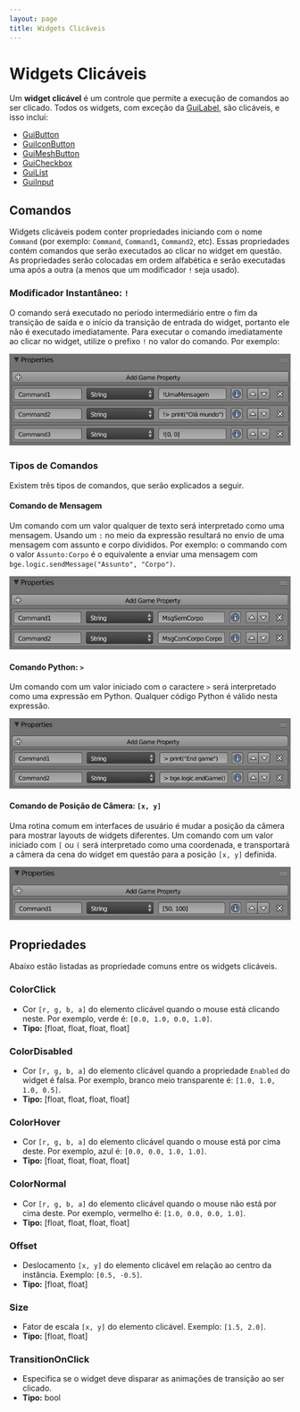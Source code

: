 ```yaml
---
layout: page
title: Widgets Clicáveis
---
```


# Widgets Clicáveis
Um **widget clicável** é um controle que permite a execução de comandos ao ser clicado.
Todos os widgets, com exceção da [GuiLabel](https://github.com/bgempire/bgforce/wiki/GuiLabel), 
são clicáveis, e isso inclui:

- [GuiButton](https://github.com/bgempire/bgforce/wiki/GuiButton)
- [GuiIconButton](https://github.com/bgempire/bgforce/wiki/GuiIconButton)
- [GuiMeshButton](https://github.com/bgempire/bgforce/wiki/GuiMeshButton)
- [GuiCheckbox](https://github.com/bgempire/bgforce/wiki/GuiCheckbox)
- [GuiList](https://github.com/bgempire/bgforce/wiki/GuiList)
- [GuiInput](https://github.com/bgempire/bgforce/wiki/GuiInput)

## Comandos

Widgets clicáveis podem conter propriedades iniciando com o nome `Command` (por exemplo: `Command`, `Command1`, `Command2`, etc). 
Essas propriedades contém comandos que serão executados ao clicar no widget em questão. As propriedades serão colocadas em ordem 
alfabética e serão executadas uma após a outra (a menos que um modificador `!` seja usado).

### Modificador Instantâneo: `!`

O comando será executado no período intermediário entre o fim da transição de saída e o início da transição de 
entrada do widget, portanto ele não é executado imediatamente. Para executar o comando imediatamente ao clicar 
no widget, utilize o prefixo `!` no valor do comando. Por exemplo:

![](https://github.com/bgempire/bgforce/raw/gh-pages/img/wiki-referencia-instant.png)

### Tipos de Comandos
Existem três tipos de comandos, que serão explicados a seguir.

#### Comando de Mensagem
Um comando com um valor qualquer de texto será interpretado como uma mensagem. Usando um `:` no meio da expressão 
resultará no envio de uma mensagem com assunto e corpo divididos. Por exemplo: o commando com o valor 
`Assunto:Corpo` é o equivalente a enviar uma mensagem com `bge.logic.sendMessage("Assunto", "Corpo")`.

![](https://github.com/bgempire/bgforce/raw/gh-pages/img/wiki-referencia-command-message.png)

#### Comando Python: `>`
Um comando com um valor iniciado com o caractere `>` será interpretado como uma expressão em Python. Qualquer 
código Python é válido nesta expressão.

![](https://github.com/bgempire/bgforce/raw/gh-pages/img/wiki-referencia-command-python.png)

#### Comando de Posição de Câmera: `[x, y]`
Uma rotina comum em interfaces de usuário é mudar a posição da câmera para mostrar layouts de widgets diferentes. 
Um comando com um valor iniciado com `[` ou `(` será interpretado como uma coordenada, e transportará a câmera da 
cena do widget em questão para a posição `[x, y]` definida.

![](https://github.com/bgempire/bgforce/raw/gh-pages/img/wiki-referencia-command-camera.png)

## Propriedades
Abaixo estão listadas as propriedade comuns entre os widgets clicáveis.

### ColorClick
- Cor `[r, g, b, a]` do elemento clicável quando o mouse está clicando neste. Por exemplo, verde é: `[0.0, 1.0, 0.0, 1.0]`.
- **Tipo:** [float, float, float, float]

### ColorDisabled
- Cor `[r, g, b, a]` do elemento clicável quando a propriedade `Enabled` do widget é falsa. Por exemplo, branco meio transparente é: `[1.0, 1.0, 1.0, 0.5]`.
- **Tipo:** [float, float, float, float]

### ColorHover
- Cor `[r, g, b, a]` do elemento clicável quando o mouse está por cima deste. Por exemplo, azul é: `[0.0, 0.0, 1.0, 1.0]`.
- **Tipo:** [float, float, float, float]

### ColorNormal
- Cor `[r, g, b, a]` do elemento clicável quando o mouse não está por cima deste. Por exemplo, vermelho é: `[1.0, 0.0, 0.0, 1.0]`.
- **Tipo:** [float, float, float, float]

### Offset
- Deslocamento `[x, y]` do elemento clicável em relação ao centro da instância. Exemplo: `[0.5, -0.5]`.
- **Tipo:** [float, float]

### Size
- Fator de escala `[x, y]` do elemento clicável. Exemplo: `[1.5, 2.0]`.
- **Tipo:** [float, float]

### TransitionOnClick
- Especifica se o widget deve disparar as animações de transição ao ser clicado.
- **Tipo:** bool
